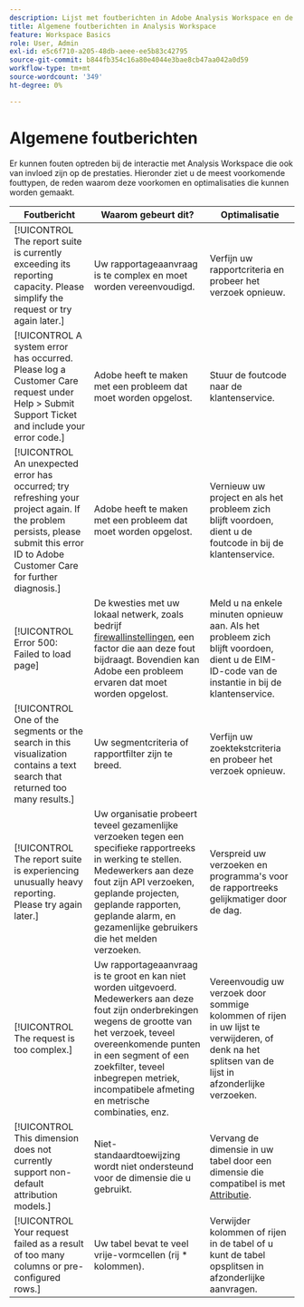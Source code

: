 ```yaml
---
description: Lijst met foutberichten in Adobe Analysis Workspace en de bijbehorende onderdelen
title: Algemene foutberichten in Analysis Workspace
feature: Workspace Basics
role: User, Admin
exl-id: e5c6f710-a205-48db-aeee-ee5b83c42795
source-git-commit: b844fb354c16a80e4044e3bae8cb47aa042a0d59
workflow-type: tm+mt
source-wordcount: '349'
ht-degree: 0%

---
```


# Algemene foutberichten

Er kunnen fouten optreden bij de interactie met Analysis Workspace die ook van invloed zijn op de prestaties. Hieronder ziet u de meest voorkomende fouttypen, de reden waarom deze voorkomen en optimalisaties die kunnen worden gemaakt.

| Foutbericht | Waarom gebeurt dit? | Optimalisatie |
| --- | --- | --- |
| [!UICONTROL The report suite is currently exceeding its reporting capacity. Please simplify the request or try again later.] | Uw rapportageaanvraag is te complex en moet worden vereenvoudigd. | Verfijn uw rapportcriteria en probeer het verzoek opnieuw. |
| [!UICONTROL A system error has occurred. Please log a Customer Care request under Help > Submit Support Ticket and include your error code.] | Adobe heeft te maken met een probleem dat moet worden opgelost. | Stuur de foutcode naar de klantenservice. |
| [!UICONTROL An unexpected error has occurred; try refreshing your project again. If the problem persists, please submit this error ID to Adobe Customer Care for further diagnosis.] | Adobe heeft te maken met een probleem dat moet worden opgelost. | Vernieuw uw project en als het probleem zich blijft voordoen, dient u de foutcode in bij de klantenservice. |
| [!UICONTROL Error 500: Failed to load page] | De kwesties met uw lokaal netwerk, zoals bedrijf [firewallinstellingen](https://experienceleague.adobe.com/docs/analytics/technotes/ip-addresses.html), een factor die aan deze fout bijdraagt. Bovendien kan Adobe een probleem ervaren dat moet worden opgelost. | Meld u na enkele minuten opnieuw aan. Als het probleem zich blijft voordoen, dient u de EIM-ID-code van de instantie in bij de klantenservice. |
| [!UICONTROL One of the segments or the search in this visualization contains a text search that returned too many results.] | Uw segmentcriteria of rapportfilter zijn te breed. | Verfijn uw zoektekstcriteria en probeer het verzoek opnieuw. |
| [!UICONTROL The report suite is experiencing unusually heavy reporting. Please try again later.] | Uw organisatie probeert teveel gezamenlijke verzoeken tegen een specifieke rapportreeks in werking te stellen. Medewerkers aan deze fout zijn API verzoeken, geplande projecten, geplande rapporten, geplande alarm, en gezamenlijke gebruikers die het melden verzoeken. | Verspreid uw verzoeken en programma&#39;s voor de rapportreeks gelijkmatiger door de dag. |
| [!UICONTROL The request is too complex.] | Uw rapportageaanvraag is te groot en kan niet worden uitgevoerd. Medewerkers aan deze fout zijn onderbrekingen wegens de grootte van het verzoek, teveel overeenkomende punten in een segment of een zoekfilter, teveel inbegrepen metriek, incompatibele afmeting en metrische combinaties, enz. | Vereenvoudig uw verzoek door sommige kolommen of rijen in uw lijst te verwijderen, of denk na het splitsen van de lijst in afzonderlijke verzoeken. |
| [!UICONTROL This dimension does not currently support non-default attribution models.] | Niet-standaardtoewijzing wordt niet ondersteund voor de dimensie die u gebruikt. | Vervang de dimensie in uw tabel door een dimensie die compatibel is met [Attributie](/help/analyze/analysis-workspace/attribution/overview.md). |
| [!UICONTROL Your request failed as a result of too many columns or pre-configured rows.] | Uw tabel bevat te veel vrije-vormcellen (rij * kolommen). | Verwijder kolommen of rijen in de tabel of u kunt de tabel opsplitsen in afzonderlijke aanvragen. |
